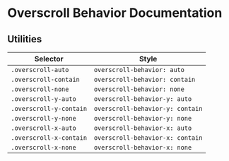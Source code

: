 # Overscroll Behavior Documentation

## Utilities

| Selector                | Style                            |
| ----------------------- | -------------------------------- |
| `.overscroll-auto`      | `overscroll-behavior: auto`      |
| `.overscroll-contain`   | `overscroll-behavior: contain`   |
| `.overscroll-none`      | `overscroll-behavior: none`      |
| `.overscroll-y-auto`    | `overscroll-behavior-y: auto`    |
| `.overscroll-y-contain` | `overscroll-behavior-y: contain` |
| `.overscroll-y-none`    | `overscroll-behavior-y: none`    |
| `.overscroll-x-auto`    | `overscroll-behavior-x: auto`    |
| `.overscroll-x-contain` | `overscroll-behavior-x: contain` |
| `.overscroll-x-none`    | `overscroll-behavior-x: none`    |
